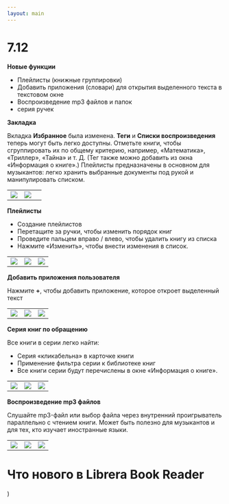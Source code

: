 ```yaml
---
layout: main
---
```


# 7.12

**Новые функции**

* Плейлисты (книжные группировки)
* Добавить приложения (словари) для открытия выделенного текста в текстовом окне
* Воспроизведение mp3 файлов и папок
* серия ручек

**Закладка**

Вкладка **Избранное** была изменена. **Теги** и **Списки воспроизведения** теперь могут быть легко доступны.
Отметьте книги, чтобы сгруппировать их по общему критерию, например, «Математика», «Триллер», «Тайна» и т. Д. (Тег также можно добавить из окна «Информация о книге».)
Плейлисты предназначены в основном для музыкантов: легко хранить выбранные документы под рукой и манипулировать списком.

||||
|-|-|-|
|![](1.png)|![](2.png)||

**Плейлисты**

* Создание плейлистов
* Перетащите за ручки, чтобы изменить порядок книг
* Проведите пальцем вправо / влево, чтобы удалить книгу из списка
* Нажмите «Изменить», чтобы внести изменения в список.

||||
|-|-|-|
|![](4.png)|![](5.png)|![](6.png)|

**Добавить приложения пользователя**

Нажмите **+**, чтобы добавить приложение, которое откроет выделенный текст

||||
|-|-|-|
|![](7.png)|![](8.png)|![](9.png)|

**Серия книг по обращению**

Все книги в серии легко найти:

* Серия «кликабельна» в карточке книги
* Применение фильтра серии к библиотеке книг
* Все книги серии будут перечислены в окне «Информация о книге».

||||
|-|-|-|
|![](10.png)|![](11.png)|![](12.png)|

**Воспроизведение mp3 файлов**

Слушайте mp3-файл или выбор файла через внутренний проигрыватель параллельно с чтением книги.
Может быть полезно для музыкантов и для тех, кто изучает иностранные языки.

||||
|-|-|-|
|![](13.png)|![](14.png)|![](15.png)|

# Что нового в Librera Book Reader

)
